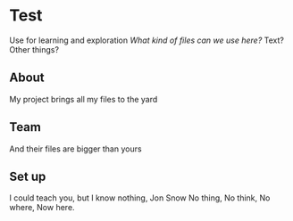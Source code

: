 # Test
Use for learning and exploration
*What kind of files can we use here?*
Text?
Other things?
## About
My project brings all my files to the yard
## Team
And their files are bigger than yours
## Set up
I could teach you, but I know nothing, Jon Snow
No thing,
No think,
No where,
Now here.
